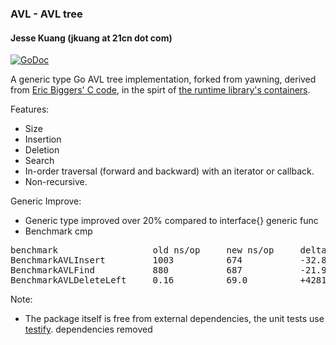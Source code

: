 ### AVL - AVL tree
#### Jesse Kuang (jkuang at 21cn dot com)

[![GoDoc](https://godoc.org/github.com/kjx98/go-avl.git?status.svg)](https://godoc.org/github.com/kjx98/go-avl.git)

A generic type Go AVL tree implementation, forked from yawning, derived from
[Eric Biggers' C code][1], in the spirt of [the runtime library's containers][2].

Features:

 * Size
 * Insertion
 * Deletion
 * Search
 * In-order traversal (forward and backward) with an iterator or callback.
 * Non-recursive.

Generic Improve:
 * Generic type improved over 20% compared to interface{} generic func
 * Benchmark cmp
<pre>
benchmark                  old ns/op     new ns/op     delta
BenchmarkAVLInsert         1003          674           -32.83%
BenchmarkAVLFind           880           687           -21.92%
BenchmarkAVLDeleteLeft     0.16          69.0          +42812.26%
</pre>

Note:

 * The package itself is free from external dependencies, the unit tests use
   [testify][3]. dependencies removed

[1]: https://github.com/ebiggers/avl_tree
[2]: https://golang.org/pkg/container
[3]: https://github.com/stretchr/testify
